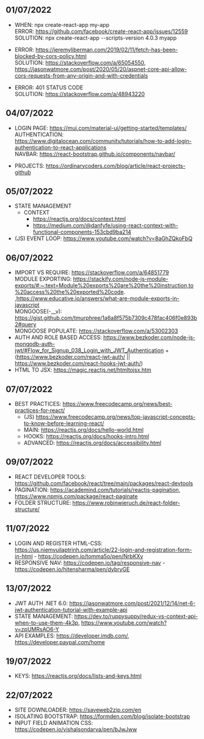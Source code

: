 ## 01/07/2022
- WHEN: npx create-react-app my-app <br />
  ERROR: https://github.com/facebook/create-react-app/issues/12559 <br />
  SOLUTION: npx create-react-app --scripts-version 4.0.3 myapp <br />

- ERROR: https://jeremyliberman.com/2019/02/11/fetch-has-been-blocked-by-cors-policy.html <br />
  SOLUTION: https://stackoverflow.com/a/65054550, https://jasonwatmore.com/post/2020/05/20/aspnet-core-api-allow-cors-requests-from-any-origin-and-with-credentials <br />
  
- ERROR: 401 STATUS CODE <br />
  SOLUTION: https://stackoverflow.com/a/48943220 <br />

## 04/07/2022
- LOGIN PAGE: https://mui.com/material-ui/getting-started/templates/ <br />
  AUTHENTICATION: https://www.digitalocean.com/community/tutorials/how-to-add-login-authentication-to-react-applications <br />
  NAVBAR: https://react-bootstrap.github.io/components/navbar/ <br />
  
- PROJECTS: https://ordinarycoders.com/blog/article/react-projects-github

## 05/07/2022
- STATE MANAGEMENT
  - CONTEXT
    - https://reactjs.org/docs/context.html
    - https://medium.com/@danfyfe/using-react-context-with-functional-components-153cbd9ba214
- (JS) EVENT LOOP: https://www.youtube.com/watch?v=8aGhZQkoFbQ

## 06/07/2022
- IMPORT VS REQUIRE: https://stackoverflow.com/a/64851779 <br />
  MODULE EXPORTING: https://stackify.com/node-js-module-exports/#:~:text=Module%20exports%20are%20the%20instruction,to%20access%20the%20exported%20code. ,https://www.educative.io/answers/what-are-module-exports-in-javascript<br />
  MONGOOSE(-__v): https://gist.github.com/tmurphree/1a6a8f575b7309c478fac406f0e893b2#query <br /> 
  MONGOOSE POPULATE: https://stackoverflow.com/a/53002303 <br />
- AUTH AND ROLE BASED ACCESS: https://www.bezkoder.com/node-js-mongodb-auth-jwt/#Flow_for_Signup_038_Login_with_JWT_Authentication + (https://www.bezkoder.com/react-jwt-auth/ || https://www.bezkoder.com/react-hooks-jwt-auth/)
- HTML TO JSX: https://magic.reactjs.net/htmltojsx.htm

## 07/07/2022
- BEST PRACTICES: https://www.freecodecamp.org/news/best-practices-for-react/
    - (JS) https://www.freecodecamp.org/news/top-javascript-concepts-to-know-before-learning-react/
    - MAIN: https://reactjs.org/docs/hello-world.html
    - HOOKS: https://reactjs.org/docs/hooks-intro.html
    - ADVANCED: https://reactjs.org/docs/accessibility.html

## 09/07/2022
- REACT DEVELOPER TOOLS: https://github.com/facebook/react/tree/main/packages/react-devtools
- PAGINATION: https://academind.com/tutorials/reactjs-pagination, https://www.npmjs.com/package/react-paginate
- FOLDER STRUCTURE: https://www.robinwieruch.de/react-folder-structure/

## 11/07/2022
- LOGIN AND REGISTER HTML-CSS: https://us.niemvuilaptrinh.com/article/22-login-and-registration-form-in-html - https://codepen.io/tomma5o/pen/NrbKXy
- RESPONSIVE NAV: https://codepen.io/tag/responsive-nav - https://codepen.io/hitensharma/pen/dybryGE

## 13/07/2022
- JWT AUTH .NET 6.0: https://jasonwatmore.com/post/2021/12/14/net-6-jwt-authentication-tutorial-with-example-api
- STATE MANAGEMENT: https://dev.to/ruppysuppy/redux-vs-context-api-when-to-use-them-4k3p, https://www.youtube.com/watch?v=zpUMRsAO6-Y
- API EXAMPLES: https://developer.imdb.com/, https://developer.paypal.com/home

## 19/07/2022
- KEYS: https://reactjs.org/docs/lists-and-keys.html

## 22/07/2022
- SITE DOWNLOADER: https://saveweb2zip.com/en
- ISOLATING BOOTSTRAP: https://formden.com/blog/isolate-bootstrap
- INPUT FIELD ANIMATION CSS: https://codepen.io/vishalsondarva/pen/bJwJww
